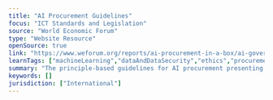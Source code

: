 ```yaml
---
title: "AI Procurement Guidelines"
focus: "ICT Standards and Legislation"
source: "World Economic Forum"
type: "Website Resource"
openSource: true
link: "https://www.weforum.org/reports/ai-procurement-in-a-box/ai-government-procurement-guidelines"
learnTags: ["machineLearning","dataAndDataSecurity","ethics","procurement","ict","framework"]
summary: "The principle-based guidelines for AI procurement presenting the general considerations to be taken when procuring AI-powered solutions."
keywords: []
jurisdiction: ["International"]
---
```

